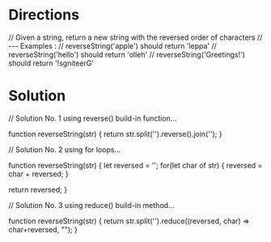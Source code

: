 #  Directions
// Given a string, return a new string with the reversed order of characters
// --- Examples :
//   reverseString('apple') should return 'leppa'
//   reverseString('hello') should return 'olleh'
//   reverseString('Greetings!') should return '!sgniteerG'


#  Solution
// Solution No. 1 using reverse() build-in function...

function reverseString(str) {
  return str.split('').reverse().join('');
}

// Solution No. 2 using for loops... 

function reverseString(str) {
  let reversed = '';
  for(let char of str) {
    reversed = char + reversed;
  }

  return reversed;
}

// Solution No. 3 using reduce() build-in method...

function reverseString(str) {
  return str.split('').reduce((reversed, char) => char+reversed, "");
}

